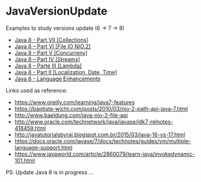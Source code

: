# JavaVersionUpdate
Examples to study versions update (6 -> 7 -> 8)

 * [Java 8 - Part VII [Collections]](https://fabiana2611.github.io/java/collections)
 * [Java 8 – Part VI [File IO NIO.2]](https://fabiana2611.github.io/java/nio)
 * [Java 8 – Part V [Concurreny]](https://fabiana2611.github.io/java/concurrency)
 * [Java 8 – Part IV [Streams]](https://fabiana2611.github.io/java/stream)
 * [Java 8 – Parte III [Lambda]](https://fabiana2611.github.io/java/lambda)
 * [Java 8 - Part II [Localization, Date, Time]](https://fabiana2611.github.io/java/datetime)
 * [Java 8 - Language Enhancements](https://fabiana2611.github.io/java/enhancements)

Links used as reference:
 * https://www.oreilly.com/learning/java7-features
 * https://baptiste-wicht.com/posts/2010/03/nio-2-path-api-java-7.html
 * http://www.baeldung.com/java-nio-2-file-api
 * http://www.oracle.com/technetwork/java/javase/jdk7-relnotes-418459.html
 * http://javatutorialsbyraj.blogspot.com.br/2015/03/java-16-vs-17.html
 * https://docs.oracle.com/javase/7/docs/technotes/guides/vm/multiple-language-support.html
 * https://www.javaworld.com/article/2860079/learn-java/invokedynamic-101.html

PS: Update Java 8 is in progress ...
